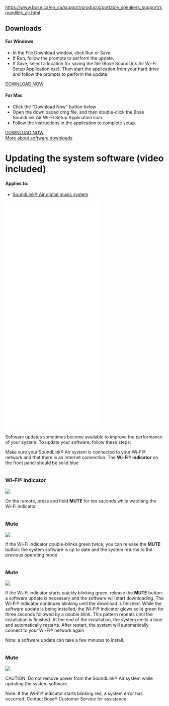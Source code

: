 <a href="https://www.bose.ca/en_ca/support/products/portable_speakers_support/soundlink_air.html">https://www.bose.ca/en_ca/support/products/portable_speakers_support/soundlink_air.html</a>
<div data-id="SupportTabs_tab3" class="bose-tabContent__content " lpos="Downloads region area">
<a name="SupportTabs_tab3" title=""></a>
<h2 class="bose-tabContent__title ">Downloads</h2>
<div class="title">
<h4 class="bose-title -left -productPage  ">
For Windows
</h4>
</div>
<div class="list">
<div class="bose-list bose-list--none   ">
<ul class="bose-list__list bose-list__list--bullet">
<li class="bose-list__listitem "><span>In the File Download window, click Run or Save.</span></li>
<li class="bose-list__listitem "><span>If Run, follow the prompts to perform the update.</span></li>
<li class="bose-list__listitem bose-list__listitem--last"><span>If Save, select a location for saving the file (Bose SoundLink Air Wi-Fi Setup Application.exe). Then start the application from your hard drive and follow the prompts to perform the update.</span></li>
</ul>
</div></div>
<div class="buttonLink">
<a href="https://downloads.bose.com/ced/bose_soundlink_air/windows/Bose%20SoundLink%20Air%20Wi-Fi%20Setup%20Application.exe" role="button" class="bose-buttonLink bose-buttonLink--type1 none     " title="DOWNLOAD NOW" target="_self">
<span>DOWNLOAD NOW</span>
</a>
</div>
<div class="title">
<h4 class="bose-title -left -productPage  ">
For Mac
</h4>
</div>
<div class="list">
<div class="bose-list bose-list--none   ">
<ul class="bose-list__list bose-list__list--bullet">
<li class="bose-list__listitem "><span>Click the "Download Now" button below</span></li>
<li class="bose-list__listitem "><span>Open the downloaded dmg file, and then double-click the Bose SoundLink Air Wi-Fi Setup Application icon.</span></li>
<li class="bose-list__listitem bose-list__listitem--last"><span>Follow the instructions in the application to complete setup.</span></li>
</ul>
</div></div>
<div class="buttonLink">
<a href="https://downloads.bose.com/ced/bose_soundlink_air/mac/Bose%20SoundLink%20Air%20Wi-Fi%20Setup%20Application.dmg" role="button" class="bose-buttonLink bose-buttonLink--type1 none     " title="DOWNLOAD NOW" target="_self">
<span>DOWNLOAD NOW</span>
</a>
</div>
<div class="linkButtonAttachment">
<div class="bose-linkButtonAttachment">
<a class="bose-linkButtonAttachment__link bose-link   none " href="https://www.bose.ca/en_ca/support/article/updating-the-system-software-video-included-soundlink-air.html" target="_self" alt="More about software downloads" title="More about software downloads">More about software downloads</a>
</div>
</div>
</div>
<main>
<div class="pageTitle title">
<h1 class="bose-title bose-title--mainTitle   -">
Updating the system software (video included)
</h1>
</div>
<div class="articleAppliesTo">
<div class="bose-list bose-list--appliesToList">
<h4 class="bose-list__title">Applies to: </h4>
<ul class="bose-list__list">
<li class="bose-list__listitem ">
<a href="https://www.bose.ca/en_ca/support/products/portable_speakers_support/soundlink_air.html">SoundLink® Air digital music system</a>
</li>
</ul>
</div>
</div>
<div class="youtubePlayer">
<div class="bose-youtubePlayer">
<iframe class="bose-youtubePlayer__player" src="./Updating the system software (video included)_files/8nDx2V-ncbs.html" frameborder="0" allowfullscreen="" style="height: 723.164px;"></iframe>
</div>
</div>
<div class="text">
<div class="bose-richText  ">
<p>Software updates sometimes become available to improve the performance of your system. To update your software, follow these steps:</p>
</div>
</div>
<div class="list">
<div class="bose-list bose-list--none   -tempStepFix">
<div class="bose-list__list bose-list__list--numbered">
<div class="listItem">
<div class="bose-list__listitem">
<div class="text">
<div class="bose-richText  ">
<p>Make sure your SoundLink® Air system is connected to your Wi-Fi® network and that there is an Internet connection. The <strong>Wi-Fi® indicator</strong> on the front panel should be solid blue</p>
</div>
</div>
<div class="column">
<div class="bose-column ">
<div class="bose-column__container">
<section class="grid-12 bose-column__column no-gutter ">
<div class="no-gutter-left grid-4 grid-medium-4 clear-medium-left grid-small-12">
<div class="title">
<h3 class="bose-title -center   -">
Wi-Fi® indicator
</h3>
</div>
<div class="adaptiveImageComponent image parbase">
<div class=" bose-adaptiveImage   ">
<div class="bose-adaptiveImage__container">
<img src="https://github.com/bosefirmware/ced-old/raw/master/bose_soundlink_air_2/soundlink_air_wifi_indicator.png">
</div>
</div>
</div>
</div>
<div class="no-gutter-left grid-8 grid-medium-8  grid-small-12">
</div>
</section>
</div>
</div>
</div>
</div>
</div>
<div class="listItem">
<div class="bose-list__listitem">
<div class="text">
<div class="bose-richText  ">
<p>On the remote, press and hold <strong>MUTE</strong> for ten seconds while watching the Wi-Fi indicator</p>
</div>
</div>
<div class="column">
<div class="bose-column ">
<div class="bose-column__container">
<section class="grid-12 bose-column__column no-gutter ">
<div class="no-gutter-left grid-3 grid-medium-6 clear-medium-left grid-small-12">
<div class="title">
<h3 class="bose-title -center   -">
Mute
</h3>
</div>
<div class="adaptiveImageComponent image parbase">
<div class=" bose-adaptiveImage   ">
<div class="bose-adaptiveImage__container">
<img src="https://github.com/bosefirmware/ced-old/raw/master/bose_soundlink_air_2/sl_rc_air_digital_mute.png">
</div>
</div>
</div>
</div>
<div class="no-gutter-left grid-9 grid-medium-6  grid-small-12">
</div>
</section>
</div>
</div>
</div>
<div class="list">
<div class="bose-list bose-list--none   -tempStepFix">
<div class="bose-list__list bose-list__list--bullet">
<div class="listItem">
<div class="bose-list__listitem">
<div class="text">
<div class="bose-richText  ">
<p>If the Wi-Fi indicator double-blinks green twice, you can release the <strong>MUTE</strong> button: the system software is up to date and the system returns to the previous operating mode</p>
</div>
</div>
<div class="column">
<div class="bose-column ">
<div class="bose-column__container">
<section class="grid-12 bose-column__column no-gutter ">
<div class="no-gutter-left grid-3 grid-medium-6 clear-medium-left grid-small-12">
<div class="title">
<h3 class="bose-title -center   -">
Mute
</h3>
</div>
<div class="adaptiveImageComponent image parbase">
<div class=" bose-adaptiveImage   ">
<div class="bose-adaptiveImage__container">
<img src="https://github.com/bosefirmware/ced-old/raw/master/bose_soundlink_air_2/sl_rc_air_digital_mute.png">
</div>
</div>
</div>
</div>
<div class="no-gutter-left grid-9 grid-medium-6  grid-small-12">
</div>
</section>
</div>
</div>
</div>
</div>
</div>
<div class="listItem">
<div class="bose-list__listitem">
<div class="text">
<div class="bose-richText  ">
<p>If the Wi-Fi indicator starts quickly blinking green, release the <strong>MUTE</strong> button: a software update is necessary and the software will start downloading. The Wi-Fi® indicator continues blinking until the download is finished. While the software update is being installed, the Wi-Fi® indicator glows solid green for three seconds followed by a double blink. This pattern repeats until the installation is finished. At the end of the installation, the system emits a tone and automatically restarts. After restart, the system will automatically connect to your Wi-Fi® network again</p><p>Note: a software update can take a few minutes to install.</p>
</div>
</div>
<div class="column">
<div class="bose-column ">
<div class="bose-column__container">
<section class="grid-12 bose-column__column no-gutter ">
<div class="no-gutter-left grid-3 grid-medium-6 clear-medium-left grid-small-12">
<div class="title">
<h3 class="bose-title -center   -">
Mute
</h3>
</div>
<div class="adaptiveImageComponent image parbase">
<div class=" bose-adaptiveImage   ">
<div class="bose-adaptiveImage__container">
<img src="https://github.com/bosefirmware/ced-old/raw/master/bose_soundlink_air_2/sl_rc_air_digital_mute.png">
</div>
</div>
</div>
</div>
<div class="no-gutter-left grid-9 grid-medium-6  grid-small-12">
</div>
</section>
</div>
</div>
</div>
</div>
</div>
</div>
</div></div>
</div>
</div>
</div>
</div></div>
<div class="text">
<div class="bose-richText  ">
<p>CAUTION: Do not remove power from the SoundLink® Air system while updating the system software.</p><p>Note: If the Wi-Fi® indicator starts blinking red, a system error has occurred. Contact Bose® Customer Service for assistance.</p>
</div>
</main>
